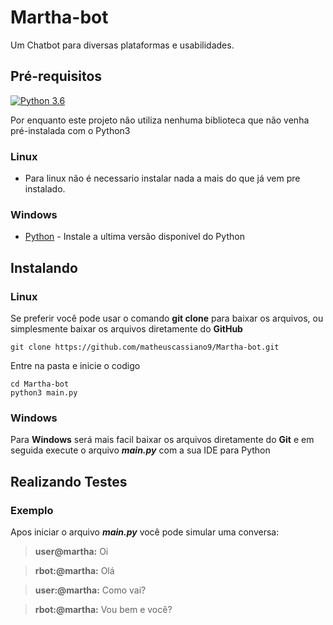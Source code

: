 # Martha-bot
Um Chatbot para diversas plataformas e usabilidades.

## Pré-requisitos
[![Python 3.6](https://img.shields.io/badge/python-3.6-blue.svg)](https://www.python.org/downloads/release/python-360/)

Por enquanto este projeto não utiliza nenhuma biblioteca que não venha pré-instalada com o Python3
### Linux
* Para linux não é necessario instalar nada a mais do que já vem pre instalado.

### Windows
* [Python](https://www.python.org/downloads/release/python-372/) - Instale a ultima versão disponivel do Python

## Instalando
### Linux
Se preferir você pode usar o comando **git clone** para baixar os arquivos, ou simplesmente baixar os arquivos diretamente do **GitHub**

```
git clone https://github.com/matheuscassiano9/Martha-bot.git
```

Entre na pasta e inicie o codigo

```
cd Martha-bot
python3 main.py
```
### Windows
Para **Windows** será mais facil baixar os arquivos diretamente do **Git** e em seguida execute o arquivo **_main.py_** com a sua IDE para Python

## Realizando Testes
### Exemplo

Apos iniciar o arquivo **_main.py_** você pode simular uma conversa:
>**user@martha:** Oi

>**rbot:@martha:** Olá

>**user:@martha:** Como vai?

>**rbot:@martha:** Vou bem e você?
